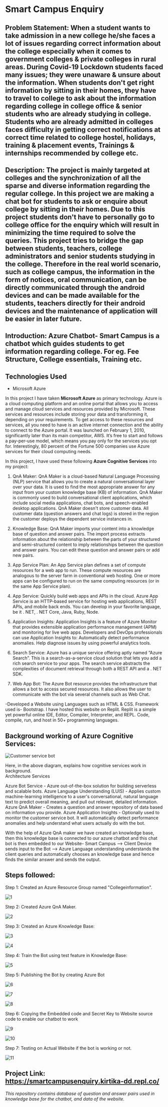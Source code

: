 # Smart Campus Enquiry
## Problem Statement: When a student wants to take admission in a new college he/she faces a lot of issues regarding correct information about the college especially when it comes to government colleges & private colleges in rural areas. During Covid-19 Lockdown students faced many issues; they were unaware & unsure about the information. When students don't get right information by sitting in their homes, they have to travel to college to ask about the information regarding college in college office & senior students who are already studying in college. Students who are already admitted in colleges faces difficulty in getting correct notifications at correct time related to college hostel, holidays, training & placement events, Trainings & internships recommended by college etc. 
## Description: The project is mainly targeted at colleges and the synchronization of all the sparse and diverse information regarding the regular college. In this project we are making a chat bot for students to ask or enquire about college by sitting in their homes. Due to this project students don't have to personally go to college office for the enquiry which will result in minimizing the time required to solve the queries. This project tries to bridge the gap between students, teachers, college administrators and senior students studying in the college. Therefore in the real world scenario, such as college campus, the information in the form of notices, oral communication, can be directly communicated through the android devices and can be made available for the students, teachers directly for their android devices and the maintenance of application will be easier in later future.
## Introduction: Azure Chatbot- Smart Campus is a chatbot which guides students to get information regarding college. For eg. Fee Structure, College essentials, Training etc.
## Technologies Used

- Microsoft Azure

In this project I have taken **Microsoft Azure** as primary technology.
Azure is a cloud computing platform and an online portal that allows you to access and manage cloud services and resources provided by Microsoft. These services and resources include storing your data and transforming it, depending on your requirements. To get access to these resources and services, all you need to have is an active internet connection and the ability to connect to the Azure portal. It was launched on February 1, 2010, significantly later than its main competitor, AWS.
It’s free to start and follows a pay-per-use model, which means you pay only for the services you opt for.
Interestingly, 80 percent of the Fortune 500 companies use Azure services for their cloud computing needs.


In this project, I have used these following **Azure Cognitive Services** into my project:

1. QnA Maker: QnA Maker is a cloud-based Natural Language Processing (NLP) service that allows you to create a natural conversational layer over your data. It is used to find the most appropriate answer for any input from your custom knowledge base (KB) of information. QnA Maker is commonly used to build conversational client applications, which include social media applications, chat bots, and speech-enabled desktop applications. QnA Maker doesn't store customer data. All customer data (question answers and chat logs) is stored in the region the customer deploys the dependent service instances in.

2. Knowledge Base: QnA Maker imports your content into a knowledge base of question and answer pairs. The import process extracts information about the relationship between the parts of your structured and semi-structured content to imply relationships between the question and answer pairs. You can edit these question and answer pairs or add new pairs.

3. App Service Plan: An App Service plan defines a set of compute resources for a web app to run. These compute resources are analogous to the server farm in conventional web hosting. One or more apps can be configured to run on the same computing resources (or in the same App Service plan).

4. App Service: Quickly build web apps and APIs in the cloud. Azure App Service is an HTTP-based service for hosting web applications, REST APIs, and mobile back ends. You can develop in your favorite language, be it . NET, . NET Core, Java, Ruby, Node.

5. Application Insights: Application Insights is a feature of Azure Monitor that provides extensible application performance management (APM) and monitoring for live web apps. Developers and DevOps professionals can use Application Insights to: Automatically detect performance anomalies. Help diagnose issues by using powerful analytics tools.

6. Search Service: Azure has a unique service offering aptly named “Azure Search”. This is a search-as-a-service cloud solution that lets you add a rich search service to your apps. The search service abstracts the complexities of document retrieval through both a REST API and a . NET SDK.

7. Web App Bot: The Azure Bot resource provides the infrastructure that allows a bot to access secured resources. It also allows the user to communicate with the bot via several channels such as Web Chat.

-Developed a Website using Languages such as HTML & CSS. Framework used is- Bootstrap. I have hosted this website on Replit. Replit is a simple yet powerful online IDE, Editor, Compiler, Interpreter, and REPL. Code, compile, run, and host in 50+ programming languages.

## Background working of Azure Cognitive Services:

![Customer service bot](https://docs.microsoft.com/en-us/gaming/azure/reference-architectures/media/cognitive/cognitive-customer-service-bot.png)

Here, in the above diagram, explains how cognitive services work in background.  
Architecture Services

Azure Bot Service - Azure out-of-the-box solution for building serverless and scalable bots.
Azure Language Understanding (LUIS) - Applies custom machine-learning intelligence to a user's conversational, natural language text to predict overall meaning, and pull out relevant, detailed information.
Azure QnA Maker - Creates a question and answer repository of data based on information you provide.
Azure Application Insights - Optionally used to monitor the customer service bot. It will automatically detect performance anomalies and help understand what users actually do with the bot.

With the help of Azure QnA maker we have created an knowledge base, then this knowledge base is connected to our azure chatbot and this chat bot is then embedded to our Website- Smart Campus --> Client Device sends input to the Bot --> Azure Language understanding understands the client queries and automatically chooses an knowledge base and hence finds the similar answer and sends the output.

## Steps followed: 
Step 1: Created an Azure Resource Group named "Collegeinformation". 

![1](https://user-images.githubusercontent.com/81363651/160895285-a85ed137-9eb0-419e-a762-99347a5c46f5.JPG)


Step 2: Created Azure QnA Maker.

![2](https://user-images.githubusercontent.com/81363651/160895349-d0b13eb0-f68e-4b15-911f-5811d2550841.JPG)


Step 3: Created an Azure Knowledge Base:

![3](https://user-images.githubusercontent.com/81363651/160895394-a4fab88b-ad9a-48a3-aaf8-7d62d2be78c6.JPG)

![4](https://user-images.githubusercontent.com/81363651/160895498-1c2b9554-079b-4f14-9cfb-36c538e028f5.JPG)

 
Step 4: Train the Bot using test feature in Knowledge Base:

![5](https://user-images.githubusercontent.com/81363651/160895558-f312ee53-acc5-483e-a9fb-d39b514ec874.JPG)


Step 5: Publishing the Bot by creating Azure Bot 

![6](https://user-images.githubusercontent.com/81363651/160895630-6e7ab2f4-4e29-41c4-ad58-2c065d210865.JPG)

![7](https://user-images.githubusercontent.com/81363651/160895695-cac68a8e-e6ef-4e46-a320-dfbf4a263400.JPG)

![8](https://user-images.githubusercontent.com/81363651/160895712-50f6f0d8-acc8-492e-9416-c0232172d76b.JPG)


Step 6: Copying the Embedded code and Secret Key to Website source code to enable our chatbot to work

![9](https://user-images.githubusercontent.com/81363651/160895805-b60141e1-3cdb-49ba-91d3-2865de9823e0.JPG)

![10](https://user-images.githubusercontent.com/81363651/160895830-ead1345b-2e43-41e2-a2b1-81c79dba2a21.JPG)


Step 7: Testing on Actual Website if the bot is working or not. 

![11](https://user-images.githubusercontent.com/81363651/160895934-83722994-4844-4b9e-83f9-66d84c983044.JPG)



## Project Link: https://smartcampusenquiry.kirtika-dd.repl.co/





*This repository contains database of question and answer pairs used in knowledge base for the chatbot, and data of the website.* 







